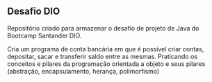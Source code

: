 ## Desafio DIO

Repositório criado para armazenar o desafio de projeto de Java do Bootcamp Santander DIO.

Cria um programa de conta bancária em que é possível criar contas, depositar, sacar e transferir saldo entre as mesmas. Praticando os conceitos e pilares da programação orientada a objeto e seus pilares (abstração, encapsulamento, herança, polimorfismo)
